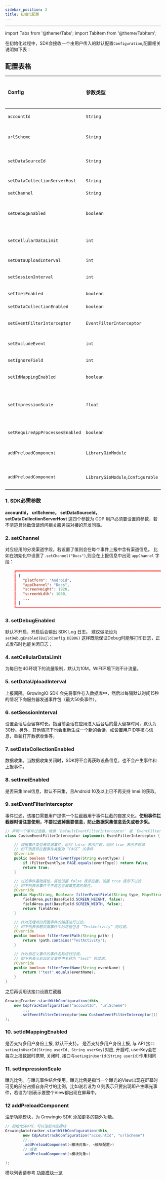 ```yaml
---
sidebar_position: 2
title: 初始化配置
---
```

--------------

import Tabs from '@theme/Tabs';
import TabItem from '@theme/TabItem';

在初始化过程中，SDK会接收一个由用户传入的默认配置`Configuration`,配置相关说明如下表：

## 配置表格

| Config                         |   参数类型  | 是否必填 | 默认值  | 说明                                       | 其它       | 版本      |
| :----------------------------- | :--------- | :----:  | :----- | :-----------------------------------------| --------- | ----------|
| `accountId`                    |   `String` |    是   | `null` | 项目ID，每个应用对应唯一值                    | -         |           |
| `urlScheme`                    |   `String` |    是   | `null` | 应用的URLScheme，唯一值                      | -         |           |
| `setDataSourceId`              | `String`   |    是   | `null` | 应用的DataSourceId，唯一值                   | -         |           |
| `setDataCollectionServerHost`  | `String`   |    是    | `null`  | 服务端部署后的 ServerHost                  | -         |           |
| `setChannel`                   | `String`   |    否    | `null`  | 应用的分发渠道                             | -         |           |
| `setDebugEnabled`              | `boolean`  |    否    | `false` | 调试模式，会打印 Log 和错误，在线上环境请关闭  | -         |           |
| `setCellularDataLimit`         | `int`      |    否    | `10`    | 每天发送数据的流量限制，单位MB               | -         |           |
| `setDataUploadInterval`        | `int`      |    否    | `15`    | 数据发送的间隔，单位秒                      | -         |           |
| `setSessionInterval`           | `int`      |    否    | `30`    | 会话后台留存时长，单位秒                    | -         |           |
| `setImeiEnabled`               | `boolean`  |    否    | `false` | 是否采集Imei信息，默认不采集                | -         |  <font color='red'>>= 3.5.0</font>  |
| `setDataCollectionEnabled`     | `boolean`  |    否    | `true`  | 是否采集数据                              | -         |          |
| `setEventFilterInterceptor`    | `EventFilterInterceptor` |  否  | `DefaultEventFilterInterceptor` | 用于事件过滤,替换废弃的事件过滤和属性过滤 | - |  <font color='red'>>= 3.4.3</font>  |
| `setExcludeEvent`              | `int`      |    否    | `0`     | 设置事件过滤，已被废弃                      |  -     |   <font color='red'>3.5.0 删除</font>       |
| `setIgnoreField`               | `int`      |    否    | `0`     | 设置事件属性过滤，已被废弃                   | -          |  <font color='red'>3.5.0 删除</font>        |
| `setIdMappingEnabled`          | `boolean`  |    否    | `false` | 是否开启多用户身份上报                      | -         | <font color='red'>>= 3.3.0</font>   |
| `setImpressionScale`           | `float`    |    否    | `0`     | 元素曝光事件中的比例因子,范围 [0-1]          | 无埋点独有 |           |
| `setRequireAppProcessesEnabled` | `boolean` |    否    | `true`  | SDK 是否能获取应用多进程ID                  | -         | <font color='red'>>= 3.3.4</font>   |
| `addPreloadComponent`          | `LibraryGioModule` |    否    | `null`  | 注册自定义/预定义模块(如加密模块、OAID模块)       | -         | <font color='red'>>= 3.3.4</font>  |
| `addPreloadComponent`          | `LibraryGioModule`,`Configurable` |    否  | `null` | 注册自定义/预定义模块及其配置文件 | - | <font color='red'>>= 3.4.3</font>  |

### 1. SDK必需参数

**accountId，** **urlScheme，** **setDataSourceId，** **setDataCollectionServerHost**
这四个参数为 CDP 用户必须要设置的参数，若不清楚具体数值请询问相关服务端对接的开发同事。

### 2. **setChannel**

对应应用的分发渠道字段，若设置了值则会在每个事件上报中含有渠道信息。
比如在初始化中设置了`.setChannel("Docs")`,则会在上报信息中出现 `appChannel` 字段：

```json
    ╔═══════════════════════════════════════════════════════════════════════════════════════
    ║ {
    ║   "platform": "Android",
    ║   "appChannel": "Docs",
    ║   "screenHeight": 1920,
    ║   "screenWidth": 1080,
    ║   ...
    ║ }
    ╚═══════════════════════════════════════════════════════════════════════════════════════
```

### 3. **setDebugEnabled**

默认不开启，开启后会输出 SDK Log 日志。
建议做法设为 `setDebugEnabled(BuildConfig.DEBUG)` 这样既能保证Debug时能够打印日志，正式发布时也能关闭日志；

### 4. **setCellularDataLimit**

为每日在4G环境下的流量限制，默认为10M。WIFI环境下则不计流量。

### 5. **setDataUploadInterval**

上报间隔。GrowingIO SDK 会先将事件存入数据库中，然后以每隔默认时间15秒的情况下向服务器发送事件包（最大50条事件）。

### 6. **setSessionInterval**

设置会话后台留存时长。指当前会话在应用进入后台后的最大留存时间，默认为30秒。另外，其他情况下也会重新生成一个新的会话，如设置用户ID等核心信息，重新打开数据收集等。

### 7. **setDataCollectionEnabled**

数据收集。当数据收集关闭时，SDK将不会再获取设备信息，也不会产生事件和上报事件。

### 8. **setImeiEnabled**

是否采集Imei信息，默认不采集，且Android 10及以上已不再支持 Imei 的获取。

### 9. **setEventFilterInterceptor**

事件过滤，该接口需要用户提供一个拦截器用于事件拦截的自定义化。**使用事件拦截器时请注意使用，不要过滤掉重要信息，防止数据采集信息丢失或者少采。**

```java
// 声明一个事件过滤器，继承 `DefaultEventFilterInterceptor` 或 `EventFilterInterceptor`
class CustomEventFilterInterceptor implements EventFilterInterceptor {

    // 根据事件类型来过滤事件，返回 false 表示拦截，返回 true 表示不过滤
    // 如下例表示拦截事件类型为 “PAGE” 的事件
    @Override
    public boolean filterEventType(String eventType) {
        if (FilterEventType.PAGE.equals(eventType)) return false;
        return true;
    }

    // 过滤事件基础属性，属性设置 false 表示拦截，设置 true 表示不过滤
    // 如下例表示事件中不再包含屏幕宽高的属性。
    @Override
    public Map<String, Boolean> filterEventField(String type, Map<String, Boolean> fieldArea) {
        fieldArea.put(BaseField.SCREEN_HEIGHT, false);
        fieldArea.put(BaseField.SCREEN_WIDTH, false);
        return fieldArea;
    }

    // 针对无埋点的页面事件的路径进行过滤。
    // 如下例表示若页面事件中的路径包含 “TestActivity” 则过滤。
    @Override
    public boolean filterEventPath(String path) {
        return !path.contains("TestActivity");
    }

    // 针对自定义事件的事件名称进行过滤。
    // 如下例表示若自定义事件中名称为 "test" 则过滤。
    @Override
    public boolean filterEventName(String eventName) {
        return !"test".equals(eventName);
    }
}
```
之后再调用该接口设置拦截器

```java
GrowingTracker.startWithConfiguration(this,
    new CdpTrackConfiguration("accountId", "urlScheme")
        ...
       .setEventFilterInterceptor(new CustomEventFilterInterceptor())
);
```



### 10. **setIdMappingEnabled**

是否支持多用户身份上报, 默认不支持。
是否支持多用户身份上报, 与 API 接口`setLoginUserId(String userId, String userKey)`对应, 开启时, userKey会在每次上报数据时携带, 关闭时, 接口与`setLoginUserId(String userId)`作用相同

### 11. **setImpressionScale**

曝光比例。与曝光事件结合使用。曝光比例是指当一个曝光的View出现在屏幕时可见的部分占据自身尺寸的比例，比如说若设为 0 则表示只要出现即产生曝光事件，若设为1则表示要整个View都出现在屏幕中。

### 12 **addPreloadComponent**
注册功能模块，为 Growingio SDK 添加更多的额外功能。

```java
// 初始化SDK时，可以注册对应模块
GrowingAutotracker.startWithConfiguration(this,
        new CdpAutotrackConfiguration("accountId", "urlScheme")
        //...
        .addPreloadComponent(<模块对象>, <模块配置>)
        // 或者
        .addPreloadComponent(<模块对象>)

);
```
模块列表请参考 [功能模块一览](/docs/android/modules)


